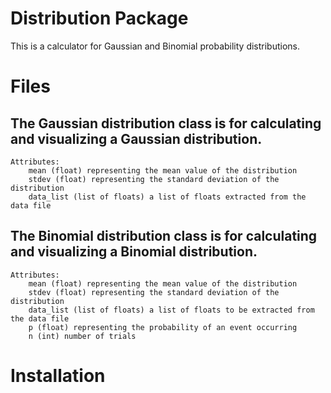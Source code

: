  # Distribution Package
This is a calculator for Gaussian and Binomial probability distributions.

 # Files
 ## The Gaussian distribution class is for calculating and visualizing a Gaussian distribution.
	
	Attributes:
		mean (float) representing the mean value of the distribution
		stdev (float) representing the standard deviation of the distribution
		data_list (list of floats) a list of floats extracted from the data file
			
 ## The Binomial distribution class is for calculating and visualizing a Binomial distribution.

    Attributes:
        mean (float) representing the mean value of the distribution
        stdev (float) representing the standard deviation of the distribution
        data_list (list of floats) a list of floats to be extracted from the data file
        p (float) representing the probability of an event occurring
        n (int) number of trials


 # Installation
 